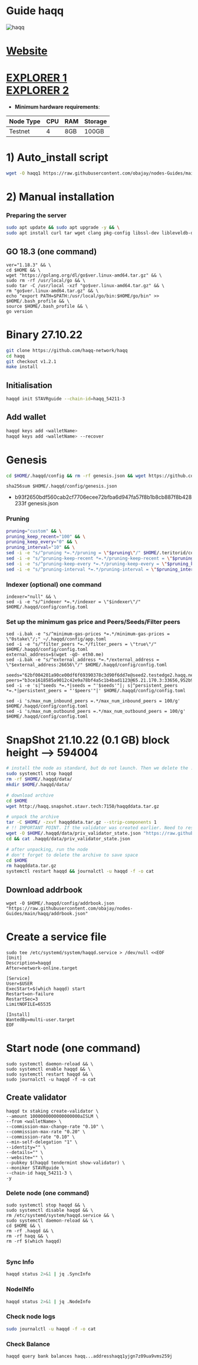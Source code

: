 # Guide haqq
![haqq](https://user-images.githubusercontent.com/44331529/185350224-62b92bc1-bd4e-4ce7-a56b-0abfc631c95c.png)

[Website](https://islamiccoin.net/)
=
[EXPLORER 1](https://explorer.stavr.tech/haqq/staking) \
[EXPLORER 2](https://testnet.manticore.team/haqq/staking)
=
- **Minimum hardware requirements**:

| Node Type |CPU | RAM  | Storage  | 
|-----------|----|------|----------|
| Testnet   |   4| 8GB  | 100GB    |

# 1) Auto_install script
```bash 
wget -O haqq1 https://raw.githubusercontent.com/obajay/nodes-Guides/main/haqq/haqq1 && chmod +x haqq1 && ./haqq1
```
# 2) Manual installation

### Preparing the server
```bash
sudo apt update && sudo apt upgrade -y && \
sudo apt install curl tar wget clang pkg-config libssl-dev libleveldb-dev jq build-essential bsdmainutils git make ncdu htop screen unzip bc fail2ban htop -y
```

## GO 18.3 (one command) 
```
ver="1.18.3" && \
cd $HOME && \
wget "https://golang.org/dl/go$ver.linux-amd64.tar.gz" && \
sudo rm -rf /usr/local/go && \
sudo tar -C /usr/local -xzf "go$ver.linux-amd64.tar.gz" && \
rm "go$ver.linux-amd64.tar.gz" && \
echo "export PATH=$PATH:/usr/local/go/bin:$HOME/go/bin" >> $HOME/.bash_profile && \
source $HOME/.bash_profile && \
go version
```

# Binary   27.10.22
```bash 
git clone https://github.com/haqq-network/haqq
cd haqq
git checkout v1.2.1
make install
```

## Initialisation
```bash
haqqd init STAVRguide --chain-id=haqq_54211-3
```
## Add wallet
```bash
haqqd keys add <walletName>
haqqd keys add <walletName> --recover
```
# Genesis
```bash
cd $HOME/.haqqd/config && rm -rf genesis.json && wget https://github.com/haqq-network/validators-contest/raw/master/genesis.json
```

`sha256sum $HOME/.haqqd/config/genesis.json`
- b93f2650bdf560cab2cf7706ecee72bfba6d947fa57f8b1b8cb887f8b428233f  genesis.json

### Pruning
```bash
pruning="custom" && \
pruning_keep_recent="100" && \
pruning_keep_every="0" && \
pruning_interval="10" && \
sed -i -e "s/^pruning *=.*/pruning = \"$pruning\"/" $HOME/.teritorid/config/app.toml && \
sed -i -e "s/^pruning-keep-recent *=.*/pruning-keep-recent = \"$pruning_keep_recent\"/" $HOME/.teritorid/config/app.toml && \
sed -i -e "s/^pruning-keep-every *=.*/pruning-keep-every = \"$pruning_keep_every\"/" $HOME/.teritorid/config/app.toml && \
sed -i -e "s/^pruning-interval *=.*/pruning-interval = \"$pruning_interval\"/" $HOME/.teritorid/config/app.toml
```
### Indexer (optional) one command
    indexer="null" && \
    sed -i -e "s/^indexer *=.*/indexer = \"$indexer\"/" $HOME/.haqqd/config/config.toml

### Set up the minimum gas price and Peers/Seeds/Filter peers
```console
sed -i.bak -e "s/^minimum-gas-prices *=.*/minimum-gas-prices = \"0stake\"/;" ~/.haqqd/config/app.toml
sed -i -e "s/^filter_peers *=.*/filter_peers = \"true\"/" $HOME/.haqqd/config/config.toml
external_address=$(wget -qO- eth0.me) 
sed -i.bak -e "s/^external_address *=.*/external_address = \"$external_address:26656\"/" $HOME/.haqqd/config/config.toml

seeds="62bf004201a90ce00df6f69390378c3d90f6dd7e@seed2.testedge2.haqq.network:26656,23a1176c9911eac442d6d1bf15f92eeabb3981d5@seed1.testedge2.haqq.network:26656"
peers="b3ce1618585a9012c42e9a78bf4a5c1b4bad1123@65.21.170.3:33656,952b9d918037bc8f6d52756c111d0a30a456b3fe@213.239.217.52:29656,85301989752fe0ca934854aecc6379c1ccddf937@65.109.49.111:26556,d648d598c34e0e58ec759aa399fe4534021e8401@109.205.180.81:29956,f2c77f2169b753f93078de2b6b86bfa1ec4a6282@141.95.124.150:20116,eaa6d38517bbc32bdc487e894b6be9477fb9298f@78.107.234.44:45656,37513faac5f48bd043a1be122096c1ea1c973854@65.108.52.192:36656,d2764c55607aa9e8d4cee6e763d3d14e73b83168@66.94.119.47:26656,fc4311f0109d5aed5fcb8656fb6eab29c15d1cf6@65.109.53.53:26656,297bf784ea674e05d36af48e3a951de966f9aa40@65.109.34.133:36656,bc8c24e9d231faf55d4c6c8992a8b187cdd5c214@65.109.17.86:32656"
sed -i -e 's|^seeds *=.*|seeds = "'$seeds'"|; s|^persistent_peers *=.*|persistent_peers = "'$peers'"|' $HOME/.haqqd/config/config.toml

sed -i 's/max_num_inbound_peers =.*/max_num_inbound_peers = 100/g' $HOME/.haqqd/config/config.toml
sed -i 's/max_num_outbound_peers =.*/max_num_outbound_peers = 100/g' $HOME/.haqqd/config/config.toml
```

# SnapShot 21.10.22 (0.1 GB) block height --> 594004
```bash
# install the node as standard, but do not launch. Then we delete the .data directory and create an empty directory
sudo systemctl stop haqqd
rm -rf $HOME/.haqqd/data/
mkdir $HOME/.haqqd/data/

# download archive
cd $HOME
wget http://haqq.snapshot.stavr.tech:7150/haqqddata.tar.gz

# unpack the archive
tar -C $HOME/ -zxvf haqqddata.tar.gz --strip-components 1
# !! IMPORTANT POINT. If the validator was created earlier. Need to reset priv_validator_state.json  !!
wget -O $HOME/.haqqd/data/priv_validator_state.json "https://raw.githubusercontent.com/obajay/StateSync-snapshots/main/Canto/priv_validator_state.json"
cd && cat .haqqd/data/priv_validator_state.json

# after unpacking, run the node
# don't forget to delete the archive to save space
cd $HOME
rm haqqddata.tar.gz
systemctl restart haqqd && journalctl -u haqqd -f -o cat
```

## Download addrbook
```console
wget -O $HOME/.haqqd/config/addrbook.json "https://raw.githubusercontent.com/obajay/nodes-Guides/main/haqq/addrbook.json"
```

# Create a service file
```console
sudo tee /etc/systemd/system/haqqd.service > /dev/null <<EOF
[Unit]
Description=haqqd
After=network-online.target

[Service]
User=$USER
ExecStart=$(which haqqd) start
Restart=on-failure
RestartSec=3
LimitNOFILE=65535

[Install]
WantedBy=multi-user.target
EOF
```


# Start node (one command)
```console
sudo systemctl daemon-reload && \
sudo systemctl enable haqqd && \
sudo systemctl restart haqqd && \
sudo journalctl -u haqqd -f -o cat
```

## Create validator
```
haqqd tx staking create-validator \
--amount 1000000000000000000aISLM \
--from <walletName> \
--commission-max-change-rate "0.10" \
--commission-max-rate "0.20" \
--commission-rate "0.10" \
--min-self-delegation "1" \
--identity="" \
--details="" \
--website="" \
--pubkey $(haqqd tendermint show-validator) \
--moniker STAVRguide \
--chain-id haqq_54211-3 \
-y
```

### Delete node (one command)
```
sudo systemctl stop haqqd && \
sudo systemctl disable haqqd && \
rm /etc/systemd/system/haqqd.service && \
sudo systemctl daemon-reload && \
cd $HOME && \
rm -rf .haqqd && \
rm -rf haqq && \
rm -rf $(which haqqd)
```
#
### Sync Info
```bash
haqqd status 2>&1 | jq .SyncInfo
```
### NodeINfo
```bash
haqqd status 2>&1 | jq .NodeInfo
```
### Check node logs
```bash
sudo journalctl -u haqqd -f -o cat
```
### Check Balance
```bash
haqqd query bank balances haqq...addresshaqq1yjgn7z09ua9vms259j
```
